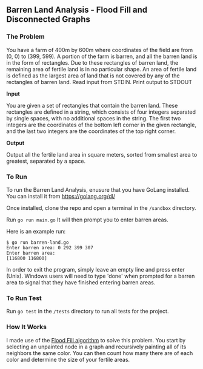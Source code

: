 ## Barren Land Analysis - Flood Fill and Disconnected Graphs

### The Problem

You have a farm of 400m by 600m where coordinates of the field are from (0, 0) to (399, 599). A portion of the farm is barren, and all the barren land is in the form of rectangles. Due to these rectangles of barren land, the remaining area of fertile land is in no particular shape. An area of fertile land is defined as the largest area of land that is not covered by any of the rectangles of barren land. 
Read input from STDIN. Print output to STDOUT 

**Input**

You are given a set of rectangles that contain the barren land. These rectangles are defined in a string, which consists of four integers separated by single spaces, with no additional spaces in the string. The first two integers are the coordinates of the bottom left corner in the given rectangle, and the last two integers are the coordinates of the top right corner. 

**Output**

Output all the fertile land area in square meters, sorted from smallest area to greatest, separated by a space. 


### To Run
To run the Barren Land Analysis, enusure that you have GoLang installed. You can install it from https://golang.org/dl/

Once installed, clone the repo and open a terminal in the ```/sandbox``` directory.

Run ```go run main.go```
It will then prompt you to enter barren areas.

Here is an example run:
```
$ go run barren-land.go
Enter barren area: 0 292 399 307
Enter barren area:
[116800 116800]
```

In order to exit the program, simply leave an empty line and press enter (Unix).
Windows users will need to type 'done' when prompted for a barren area to signal that they have finished entering barren areas.

### To Run Test
Run ```go test``` in  the ```/tests``` directory to run all tests for the project.

### How It Works
I made use of the [Flood Fill algorithm](https://en.wikipedia.org/wiki/Flood_fill) to solve this problem.
You start by selecting an unpainted node in a graph and recursively painting all of its neighbors the same color.
You can then count how many there are of each color and determine the size of your fertile areas.
